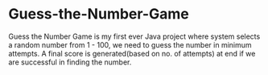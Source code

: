 # Guess-the-Number-Game
Guess the Number Game is my first ever Java project where system selects a random number from 1 - 100, we need to guess the number in minimum attempts. A final score is generated(based on no. of attempts) at end if we are successful in finding the number.  
